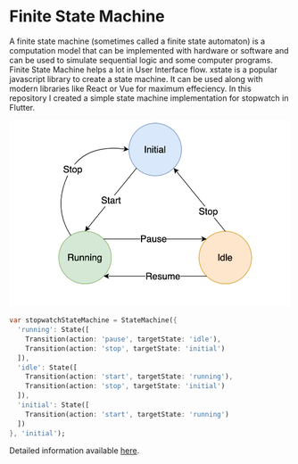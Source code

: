 # Finite State Machine

A finite state machine (sometimes called a finite state automaton) is a computation model that can be implemented with hardware or software and can be used to simulate sequential logic and some computer programs. Finite State Machine helps a lot in User Interface flow. xstate is a popular javascript library to create a state machine. It can be used along with modern libraries like React or Vue for maximum effeciency. In this repository I created a simple state machine implementation for stopwatch in Flutter.

![alt text](state-machine.png "Stopwatch State Machine Diagram")

```dart
var stopwatchStateMachine = StateMachine({
  'running': State([
    Transition(action: 'pause', targetState: 'idle'),
    Transition(action: 'stop', targetState: 'initial')
  ]),
  'idle': State([
    Transition(action: 'start', targetState: 'running'),
    Transition(action: 'stop', targetState: 'initial')
  ]),
  'initial': State([
    Transition(action: 'start', targetState: 'running')
  ])
}, 'initial');
```

Detailed information available [here](https://jawahar.tech/blog/finite-state-machine-flutter).
